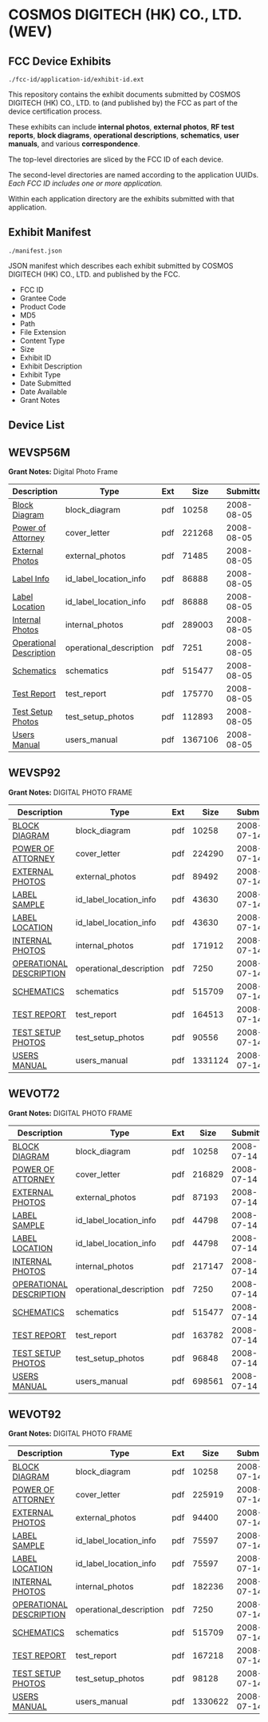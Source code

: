 # COSMOS DIGITECH (HK) CO., LTD. (WEV)
## FCC Device Exhibits

```
./fcc-id/application-id/exhibit-id.ext
```

This repository contains the exhibit documents submitted by COSMOS DIGITECH (HK) CO., LTD. to (and published by) the FCC as part of the device certification process.

These exhibits can include **internal photos**, **external photos**, **RF test reports**, **block diagrams**, **operational descriptions**, **schematics**, **user manuals**, and various **correspondence**.

The top-level directories are sliced by the FCC ID of each device.

The second-level directories are named according to the application UUIDs. *Each FCC ID includes one or more application.*

Within each application directory are the exhibits submitted with that application. 

## Exhibit Manifest

```
./manifest.json
```

JSON manifest which describes each exhibit submitted by COSMOS DIGITECH (HK) CO., LTD. and published by the FCC.

- FCC ID
- Grantee Code
- Product Code
- MD5
- Path
- File Extension
- Content Type
- Size
- Exhibit ID
- Exhibit Description
- Exhibit Type
- Date Submitted
- Date Available
- Grant Notes

## Device List
## WEVSP56M
**Grant Notes:** Digital Photo Frame

| Description | Type | Ext | Size | Submitted | Available |
| ----------- | ---- | --- | ---- | --------- | --------- |
| [Block Diagram](WEVSP56M/4802dde991822b725f349c98140ddd26/970095.pdf) | block_diagram | pdf | 10258 | 2008-08-05 | 2008-08-05 |
| [Power of Attorney](WEVSP56M/4802dde991822b725f349c98140ddd26/981060.pdf) | cover_letter | pdf | 221268 | 2008-08-05 | 2008-08-05 |
| [External Photos](WEVSP56M/4802dde991822b725f349c98140ddd26/981056.pdf) | external_photos | pdf | 71485 | 2008-08-05 | 2008-08-05 |
| [Label Info](WEVSP56M/4802dde991822b725f349c98140ddd26/981059.pdf) | id_label_location_info | pdf | 86888 | 2008-08-05 | 2008-08-05 |
| [Label Location](WEVSP56M/4802dde991822b725f349c98140ddd26/981059.pdf) | id_label_location_info | pdf | 86888 | 2008-08-05 | 2008-08-05 |
| [Internal Photos](WEVSP56M/4802dde991822b725f349c98140ddd26/981057.pdf) | internal_photos | pdf | 289003 | 2008-08-05 | 2008-08-05 |
| [Operational Description](WEVSP56M/4802dde991822b725f349c98140ddd26/981055.pdf) | operational_description | pdf | 7251 | 2008-08-05 | 2008-08-05 |
| [Schematics](WEVSP56M/4802dde991822b725f349c98140ddd26/970113.pdf) | schematics | pdf | 515477 | 2008-08-05 | 2008-08-05 |
| [Test Report](WEVSP56M/4802dde991822b725f349c98140ddd26/981062.pdf) | test_report | pdf | 175770 | 2008-08-05 | 2008-08-05 |
| [Test Setup Photos](WEVSP56M/4802dde991822b725f349c98140ddd26/981063.pdf) | test_setup_photos | pdf | 112893 | 2008-08-05 | 2008-08-05 |
| [Users Manual](WEVSP56M/4802dde991822b725f349c98140ddd26/981064.pdf) | users_manual | pdf | 1367106 | 2008-08-05 | 2008-08-05 |
## WEVSP92
**Grant Notes:** DIGITAL PHOTO FRAME

| Description | Type | Ext | Size | Submitted | Available |
| ----------- | ---- | --- | ---- | --------- | --------- |
| [BLOCK DIAGRAM](WEVSP92/102219bbd2e5063282388fdc91472b0e/970095.pdf) | block_diagram | pdf | 10258 | 2008-07-14 | 2008-07-14 |
| [POWER OF ATTORNEY](WEVSP92/102219bbd2e5063282388fdc91472b0e/970101.pdf) | cover_letter | pdf | 224290 | 2008-07-14 | 2008-07-14 |
| [EXTERNAL PHOTOS](WEVSP92/102219bbd2e5063282388fdc91472b0e/970097.pdf) | external_photos | pdf | 89492 | 2008-07-14 | 2008-07-14 |
| [LABEL SAMPLE](WEVSP92/102219bbd2e5063282388fdc91472b0e/970099.pdf) | id_label_location_info | pdf | 43630 | 2008-07-14 | 2008-07-14 |
| [LABEL LOCATION](WEVSP92/102219bbd2e5063282388fdc91472b0e/970099.pdf) | id_label_location_info | pdf | 43630 | 2008-07-14 | 2008-07-14 |
| [INTERNAL PHOTOS](WEVSP92/102219bbd2e5063282388fdc91472b0e/970098.pdf) | internal_photos | pdf | 171912 | 2008-07-14 | 2008-07-14 |
| [OPERATIONAL DESCRIPTION](WEVSP92/102219bbd2e5063282388fdc91472b0e/970096.pdf) | operational_description | pdf | 7250 | 2008-07-14 | 2008-07-14 |
| [SCHEMATICS](WEVSP92/102219bbd2e5063282388fdc91472b0e/970102.pdf) | schematics | pdf | 515709 | 2008-07-14 | 2008-07-14 |
| [TEST REPORT](WEVSP92/102219bbd2e5063282388fdc91472b0e/970103.pdf) | test_report | pdf | 164513 | 2008-07-14 | 2008-07-14 |
| [TEST SETUP PHOTOS](WEVSP92/102219bbd2e5063282388fdc91472b0e/970104.pdf) | test_setup_photos | pdf | 90556 | 2008-07-14 | 2008-07-14 |
| [USERS MANUAL](WEVSP92/102219bbd2e5063282388fdc91472b0e/970105.pdf) | users_manual | pdf | 1331124 | 2008-07-14 | 2008-07-14 |
## WEVOT72
**Grant Notes:** DIGITAL PHOTO FRAME

| Description | Type | Ext | Size | Submitted | Available |
| ----------- | ---- | --- | ---- | --------- | --------- |
| [BLOCK DIAGRAM](WEVOT72/b96edda4450f3a2bf80dddca8d871a51/970095.pdf) | block_diagram | pdf | 10258 | 2008-07-14 | 2008-07-14 |
| [POWER OF ATTORNEY](WEVOT72/b96edda4450f3a2bf80dddca8d871a51/970112.pdf) | cover_letter | pdf | 216829 | 2008-07-14 | 2008-07-14 |
| [EXTERNAL PHOTOS](WEVOT72/b96edda4450f3a2bf80dddca8d871a51/970108.pdf) | external_photos | pdf | 87193 | 2008-07-14 | 2008-07-14 |
| [LABEL SAMPLE](WEVOT72/b96edda4450f3a2bf80dddca8d871a51/970111.pdf) | id_label_location_info | pdf | 44798 | 2008-07-14 | 2008-07-14 |
| [LABEL LOCATION](WEVOT72/b96edda4450f3a2bf80dddca8d871a51/970111.pdf) | id_label_location_info | pdf | 44798 | 2008-07-14 | 2008-07-14 |
| [INTERNAL PHOTOS](WEVOT72/b96edda4450f3a2bf80dddca8d871a51/970109.pdf) | internal_photos | pdf | 217147 | 2008-07-14 | 2008-07-14 |
| [OPERATIONAL DESCRIPTION](WEVOT72/b96edda4450f3a2bf80dddca8d871a51/970096.pdf) | operational_description | pdf | 7250 | 2008-07-14 | 2008-07-14 |
| [SCHEMATICS](WEVOT72/b96edda4450f3a2bf80dddca8d871a51/970113.pdf) | schematics | pdf | 515477 | 2008-07-14 | 2008-07-14 |
| [TEST REPORT](WEVOT72/b96edda4450f3a2bf80dddca8d871a51/970114.pdf) | test_report | pdf | 163782 | 2008-07-14 | 2008-07-14 |
| [TEST SETUP PHOTOS](WEVOT72/b96edda4450f3a2bf80dddca8d871a51/970115.pdf) | test_setup_photos | pdf | 96848 | 2008-07-14 | 2008-07-14 |
| [USERS MANUAL](WEVOT72/b96edda4450f3a2bf80dddca8d871a51/970116.pdf) | users_manual | pdf | 698561 | 2008-07-14 | 2008-07-14 |
## WEVOT92
**Grant Notes:** DIGITAL PHOTO FRAME

| Description | Type | Ext | Size | Submitted | Available |
| ----------- | ---- | --- | ---- | --------- | --------- |
| [BLOCK DIAGRAM](WEVOT92/6c6e096e2e81dd16a3c7495c79d65379/970095.pdf) | block_diagram | pdf | 10258 | 2008-07-14 | 2008-07-14 |
| [POWER OF ATTORNEY](WEVOT92/6c6e096e2e81dd16a3c7495c79d65379/970135.pdf) | cover_letter | pdf | 225919 | 2008-07-14 | 2008-07-14 |
| [EXTERNAL PHOTOS](WEVOT92/6c6e096e2e81dd16a3c7495c79d65379/970131.pdf) | external_photos | pdf | 94400 | 2008-07-14 | 2008-07-14 |
| [LABEL SAMPLE](WEVOT92/6c6e096e2e81dd16a3c7495c79d65379/970133.pdf) | id_label_location_info | pdf | 75597 | 2008-07-14 | 2008-07-14 |
| [LABEL LOCATION](WEVOT92/6c6e096e2e81dd16a3c7495c79d65379/970133.pdf) | id_label_location_info | pdf | 75597 | 2008-07-14 | 2008-07-14 |
| [INTERNAL PHOTOS](WEVOT92/6c6e096e2e81dd16a3c7495c79d65379/970132.pdf) | internal_photos | pdf | 182236 | 2008-07-14 | 2008-07-14 |
| [OPERATIONAL DESCRIPTION](WEVOT92/6c6e096e2e81dd16a3c7495c79d65379/970096.pdf) | operational_description | pdf | 7250 | 2008-07-14 | 2008-07-14 |
| [SCHEMATICS](WEVOT92/6c6e096e2e81dd16a3c7495c79d65379/970102.pdf) | schematics | pdf | 515709 | 2008-07-14 | 2008-07-14 |
| [TEST REPORT](WEVOT92/6c6e096e2e81dd16a3c7495c79d65379/970137.pdf) | test_report | pdf | 167218 | 2008-07-14 | 2008-07-14 |
| [TEST SETUP PHOTOS](WEVOT92/6c6e096e2e81dd16a3c7495c79d65379/970138.pdf) | test_setup_photos | pdf | 98128 | 2008-07-14 | 2008-07-14 |
| [USERS MANUAL](WEVOT92/6c6e096e2e81dd16a3c7495c79d65379/970139.pdf) | users_manual | pdf | 1330622 | 2008-07-14 | 2008-07-14 |
